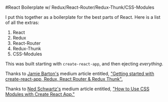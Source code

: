 #React Boilerplate w/ Redux/React-Router/Redux-Thunk/CSS-Modules

I put this together as a boilerplate for the best parts of React.  Here is a list of all the extras:
1. React
2. Redux
3. React-Router
4. Redux-Thunk
5. CSS-Modules

This was built starting with `create-react-app`, and then ejecting *everything*.


Thanks to [Jamie Barton's](https://github.com/notrab) medium article entitled, ["Getting started with create-react-app, Redux, React Router & Redux Thunk".](https://medium.com/@notrab/getting-started-with-create-react-app-redux-react-router-redux-thunk-d6a19259f71f)

Thanks to [Ned Schwartz's](https://github.com/theinterned) medium article entitled, ["How to Use CSS Modules with Create React App."](https://medium.com/nulogy/how-to-use-css-modules-with-create-react-app-9e44bec2b5c2)

